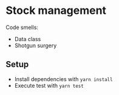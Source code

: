 # Stock management

Code smells:
- Data class
- Shotgun surgery

## Setup
- Install dependencies with `yarn install`
- Execute test with `yarn test`